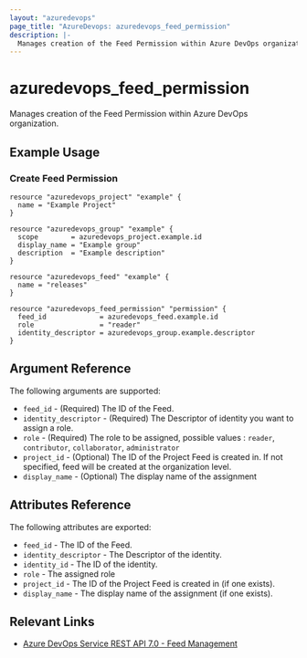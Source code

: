 ```yaml
---
layout: "azuredevops"
page_title: "AzureDevops: azuredevops_feed_permission"
description: |-
  Manages creation of the Feed Permission within Azure DevOps organization.
---
```


# azuredevops_feed_permission

Manages creation of the Feed Permission within Azure DevOps organization.

## Example Usage

### Create Feed Permission
```hcl
resource "azuredevops_project" "example" {
  name = "Example Project"
}

resource "azuredevops_group" "example" {
  scope        = azuredevops_project.example.id
  display_name = "Example group"
  description  = "Example description"
}

resource "azuredevops_feed" "example" {
  name = "releases"
}

resource "azuredevops_feed_permission" "permission" {
  feed_id             = azuredevops_feed.example.id
  role                = "reader"
  identity_descriptor = azuredevops_group.example.descriptor
}
```


## Argument Reference

The following arguments are supported:

- `feed_id` - (Required) The ID of the Feed.
- `identity_descriptor` - (Required) The Descriptor of identity you want to assign a role.
- `role` - (Required) The role to be assigned, possible values : `reader`, `contributor`, `collaborator`, `administrator`
- `project_id` - (Optional) The ID of the Project Feed is created in. If not specified, feed will be created at the organization level.
- `display_name` - (Optional) The display name of the assignment

## Attributes Reference

The following attributes are exported:

- `feed_id` - The ID of the Feed.
- `identity_descriptor` - The Descriptor of  the identity.
- `identity_id` - The ID of the identity.
- `role` - The assigned role
- `project_id` - The ID of the Project Feed is created in (if one exists).
- `display_name` - The display name of the assignment (if one exists).

## Relevant Links

- [Azure DevOps Service REST API 7.0 - Feed Management](https://learn.microsoft.com/en-us/rest/api/azure/devops/artifacts/feed-management?view=azure-devops-rest-7.0)